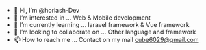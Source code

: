 - 👋 Hi, I’m @horlash-Dev
- 👀 I’m interested in ... Web & Mobile development
- 🌱 I’m currently learning ... laravel framework & Vue framework
- 💞️ I’m looking to collaborate on ... Other language and framework
- 📫 How to reach me ... Contact on my mail cube6029@gmail.com

<!---
horlash-Dev/horlash-Dev is a ✨ special ✨ repository because its `README.md` (this file) appears on your GitHub profile.
You can click the Preview link to take a look at your changes.
--->
